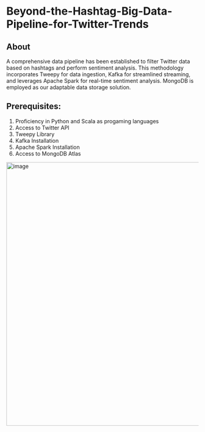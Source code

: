 # Beyond-the-Hashtag-Big-Data-Pipeline-for-Twitter-Trends
## About
A comprehensive data pipeline has been established to filter Twitter data based on hashtags and perform sentiment analysis. This methodology incorporates Tweepy for data ingestion, Kafka for streamlined streaming, and leverages Apache Spark for real-time sentiment analysis. MongoDB is employed as our adaptable data storage solution.

## Prerequisites:
1. Proficiency in Python and Scala as progaming languages
2. Access to Twitter API
3. Tweepy Library
4. Kafka Installation
5. Apache Spark Installation
6. Access to MongoDB Atlas
   
<img width="691" alt="image" src="https://github.com/PadhmaCebolu/Beyond-the-Hashtag-Big-Data-Pipeline-for-Twitter-Trends/assets/150218157/bcbdaf81-c770-4734-ba4b-d4892011e28c">
